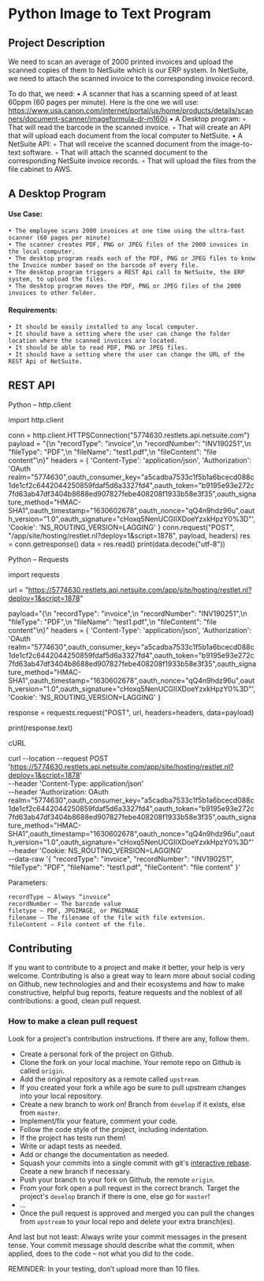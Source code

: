 # Python Image to Text Program

## Project Description

We need to scan an average of 2000 printed invoices and upload the scanned copies of them to NetSuite which is our ERP system. 
In NetSuite, we need to attach the scanned invoice to the corresponding invoice record.

To do that, we need:
    • A scanner that has a scanning speed of at least 60ppm (60 pages per minute). 
    Here is the one we will use: https://www.usa.canon.com/internet/portal/us/home/products/details/scanners/document-scanner/imageformula-dr-m160ii
    • A Desktop program:
        ◦ That will read the barcode in the scanned invoice. 
        ◦ That will create an API that will upload each document from the local computer to NetSuite.
    • A NetSuite API:
        ◦ That will receive the scanned document from the image-to-text software.
        ◦ That will attach the scanned document to the corresponding NetSuite invoice records.
        ◦ That will upload the files from the file cabinet to AWS.

## A Desktop Program

#### Use Case:
    • The employee scans 2000 invoices at one time using the ultra-fast scanner (60 pages per minute)
    • The scanner creates PDF, PNG or JPEG files of the 2000 invoices in the local computer.
    • The desktop program reads each of the PDF, PNG or JPEG files to know the Invoice number based on the barcode of every file.
    • The desktop program triggers a REST Api call to NetSuite, the ERP system, to upload the files.
    • The desktop program moves the PDF, PNG or JPEG files of the 2000 invoices to other folder.

#### Requirements:
    • It should be easily installed to any local computer.
    • It should have a setting where the user can change the folder location where the scanned invoices are located.
    • It should be able to read PDF, PNG or JPEG files.
    • It should have a setting where the user can change the URL of the REST Api of NetSuite.





## REST API

Python – http.client

import http.client

conn = http.client.HTTPSConnection("5774630.restlets.api.netsuite.com")
payload = "{\n    \"recordType\": \"invoice\",\n    \"recordNumber\": \"INV190251\",\n    \"fileType\": \"PDF\",\n    \"fileName\": \"test1.pdf\",\n    \"fileContent\": \"file content\"\n}"
headers = {
  'Content-Type': 'application/json',
  'Authorization': 'OAuth realm="5774630",oauth_consumer_key="a5cadba7533c1f5b1a6bcecd088c1de1cf2c6442044250859fdaf5d6a3327fd4",oauth_token="b9195e93e272c7fd63ab47df3404b8688ed907827febe408208f1933b58e3f35",oauth_signature_method="HMAC-SHA1",oauth_timestamp="1630602678",oauth_nonce="qQ4n9hdz96u",oauth_version="1.0",oauth_signature="cHoxq5NenUCGIIXDoeYzxkHpzY0%3D"',
  'Cookie': 'NS_ROUTING_VERSION=LAGGING'
}
conn.request("POST", "/app/site/hosting/restlet.nl?deploy=1&script=1878", payload, headers)
res = conn.getresponse()
data = res.read()
print(data.decode("utf-8"))


Python – Requests

import requests

url = "https://5774630.restlets.api.netsuite.com/app/site/hosting/restlet.nl?deploy=1&script=1878"

payload="{\n    \"recordType\": \"invoice\",\n    \"recordNumber\": \"INV190251\",\n    \"fileType\": \"PDF\",\n    \"fileName\": \"test1.pdf\",\n    \"fileContent\": \"file content\"\n}"
headers = {
  'Content-Type': 'application/json',
  'Authorization': 'OAuth realm="5774630",oauth_consumer_key="a5cadba7533c1f5b1a6bcecd088c1de1cf2c6442044250859fdaf5d6a3327fd4",oauth_token="b9195e93e272c7fd63ab47df3404b8688ed907827febe408208f1933b58e3f35",oauth_signature_method="HMAC-SHA1",oauth_timestamp="1630602678",oauth_nonce="qQ4n9hdz96u",oauth_version="1.0",oauth_signature="cHoxq5NenUCGIIXDoeYzxkHpzY0%3D"',
  'Cookie': 'NS_ROUTING_VERSION=LAGGING'
}

response = requests.request("POST", url, headers=headers, data=payload)

print(response.text)


cURL

curl --location --request POST 'https://5774630.restlets.api.netsuite.com/app/site/hosting/restlet.nl?deploy=1&script=1878' \
--header 'Content-Type: application/json' \
--header 'Authorization: OAuth realm="5774630",oauth_consumer_key="a5cadba7533c1f5b1a6bcecd088c1de1cf2c6442044250859fdaf5d6a3327fd4",oauth_token="b9195e93e272c7fd63ab47df3404b8688ed907827febe408208f1933b58e3f35",oauth_signature_method="HMAC-SHA1",oauth_timestamp="1630602678",oauth_nonce="qQ4n9hdz96u",oauth_version="1.0",oauth_signature="cHoxq5NenUCGIIXDoeYzxkHpzY0%3D"' \
--header 'Cookie: NS_ROUTING_VERSION=LAGGING' \
--data-raw '{
    "recordType": "invoice",
    "recordNumber": "INV190251",
    "fileType": "PDF",
    "fileName": "test1.pdf",
    "fileContent": "file content"
}'


Parameters:

	recordType – Always “invoice”
	recordNumber – The barcode value
	filetype – PDF, JPGIMAGE, or PNGIMAGE
	filename – The filename of the file with file extension.
	fileContent – File content of the file.


## Contributing

If you want to contribute to a project and make it better, your help is very welcome. Contributing is also a great way to learn more about social coding on Github, new technologies and and their ecosystems and how to make constructive, helpful bug reports, feature requests and the noblest of all contributions: a good, clean pull request.

### How to make a clean pull request

Look for a project's contribution instructions. If there are any, follow them.

- Create a personal fork of the project on Github.
- Clone the fork on your local machine. Your remote repo on Github is called `origin`.
- Add the original repository as a remote called `upstream`.
- If you created your fork a while ago be sure to pull upstream changes into your local repository.
- Create a new branch to work on! Branch from `develop` if it exists, else from `master`.
- Implement/fix your feature, comment your code.
- Follow the code style of the project, including indentation.
- If the project has tests run them!
- Write or adapt tests as needed.
- Add or change the documentation as needed.
- Squash your commits into a single commit with git's [interactive rebase](https://help.github.com/articles/interactive-rebase). Create a new branch if necessary.
- Push your branch to your fork on Github, the remote `origin`.
- From your fork open a pull request in the correct branch. Target the project's `develop` branch if there is one, else go for `master`!
- ...
- Once the pull request is approved and merged you can pull the changes from `upstream` to your local repo and delete
your extra branch(es).

And last but not least: Always write your commit messages in the present tense. Your commit message should describe what the commit, when applied, does to the code – not what you did to the code.


REMINDER: In your testing, don’t upload more than 10 files.
